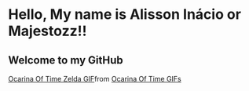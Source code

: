 # Hello, My name is Alisson Inácio or Majestozz!!
## Welcome to my GitHub
<div class="tenor-gif-embed" data-postid="23207319" data-share-method="host" data-aspect-ratio="0.978125" data-width="100%"><a href="https://tenor.com/view/ocarina-of-time-zelda-ocarina-playing-ocarina-the-legend-of-zelda-gif-23207319">Ocarina Of Time Zelda GIF</a>from <a href="https://tenor.com/search/ocarina+of+time-gifs">Ocarina Of Time GIFs</a></div> <script type="text/javascript" async src="https://tenor.com/embed.js"></script>

<!---
Majestozz/Majestozz is a ✨ special ✨ repository because its `README.md` (this file) appears on your GitHub profile.
You can click the Preview link to take a look at your changes.
--->

